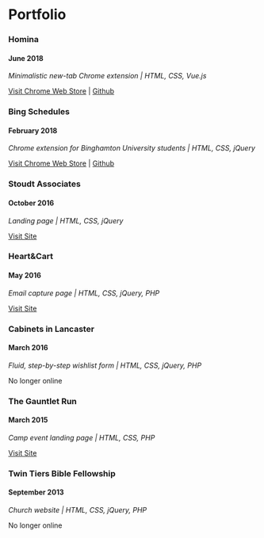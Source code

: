 # Portfolio

### Homina
#### June 2018
*Minimalistic new-tab Chrome extension | HTML, CSS, Vue.js*

[Visit Chrome Web Store](https://chrome.google.com/webstore/detail/homina/fioieebccopjgmnhbgkcfnhaijefjjpj) | [Github](https://github.com/shengslogar/bingschedules)

### Bing Schedules
#### February 2018
*Chrome extension for Binghamton University students | HTML, CSS, jQuery*

[Visit Chrome Web Store](https://chrome.google.com/webstore/detail/bing-schedules/ofpmakmjnlpkpnelpdkjpapilnbcafdl?hl=en-US) | [Github](https://github.com/shengslogar/homina)

### Stoudt Associates
#### October 2016
*Landing page | HTML, CSS, jQuery*

[Visit Site](http://stoudtcpas.com/)

### Heart&Cart
#### May 2016
*Email capture page | HTML, CSS, jQuery, PHP*

[Visit Site](http://heartandcart.com/)

### Cabinets in Lancaster
#### March 2016
*Fluid, step-by-step wishlist form | HTML, CSS, jQuery, PHP*

No longer online

### The Gauntlet Run
#### March 2015
*Camp event landing page | HTML, CSS, PHP*

[Visit Site](http://thegauntletrun.org/)

### Twin Tiers Bible Fellowship
#### September 2013
*Church website | HTML, CSS, jQuery, PHP*

No longer online
